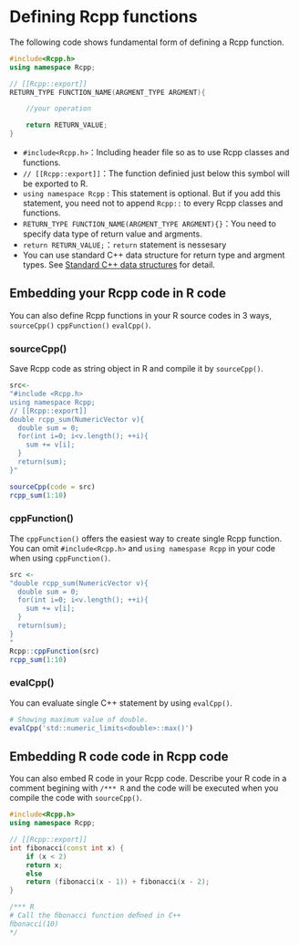 # Defining Rcpp functions

The following code shows fundamental form of defining a Rcpp function.

```cpp
#include<Rcpp.h>
using namespace Rcpp;

// [[Rcpp::export]]
RETURN_TYPE FUNCTION_NAME(ARGMENT_TYPE ARGMENT){

    //your operation

    return RETURN_VALUE;
}
```

* `#include<Rcpp.h>`：Including header file so as to use Rcpp classes and functions.
* `// [[Rcpp::export]]`：The function definied just below this symbol will be exported to R.
* `using namespace Rcpp` : This statement is optional. But if you add this statement, you need not to append `Rcpp::` to every Rcpp classes and functions.
* `RETURN_TYPE FUNCTION_NAME(ARGMENT_TYPE ARGMENT){}`：You need to specify data type of return value and argments.
* `return RETURN_VALUE;`：`return` statement is nessesary
* You can use standard C++ data structure for return type and argment types. See [Standard C++ data structures](as_wrap.md) for detail.


## Embedding your Rcpp code in R code

You can also define Rcpp functions in your R source codes in 3 ways, `sourceCpp()` `cppFunction()` `evalCpp()`.

### sourceCpp()

Save Rcpp code as string object in R and compile it by `sourceCpp()`.

``` R
src<-
"#include <Rcpp.h>
using namespace Rcpp;
// [[Rcpp::export]]
double rcpp_sum(NumericVector v){
  double sum = 0;
  for(int i=0; i<v.length(); ++i){
    sum += v[i];
  }
  return(sum);
}"

sourceCpp(code = src)
rcpp_sum(1:10)
```

### cppFunction()

The `cppFunction()` offers the easiest way to create single Rcpp function. You can omit `#include<Rcpp.h>` and `using namespase Rcpp` in your code when using `cppFunction()`.

```r
src <-
"double rcpp_sum(NumericVector v){
  double sum = 0;
  for(int i=0; i<v.length(); ++i){
    sum += v[i];
  }
  return(sum);
}
"
Rcpp::cppFunction(src)
rcpp_sum(1:10)
```

### evalCpp()

You can evaluate single C++ statement by using `evalCpp()`.

```r
# Showing maximum value of double.
evalCpp('std::numeric_limits<double>::max()')
```

## Embedding R code code in Rcpp code

You can also embed R code in your Rcpp code. Describe your R code in a comment begining with `/*** R` and the code will be executed when you compile the code with `sourceCpp()`.

```cpp
#include<Rcpp.h>
using namespace Rcpp;

// [[Rcpp::export]]
int fibonacci(const int x) {
    if (x < 2)
    return x;
    else
    return (fibonacci(x - 1)) + fibonacci(x - 2);
}

/*** R
# Call the ﬁbonacci function deﬁned in C++
ﬁbonacci(10)
*/
```



